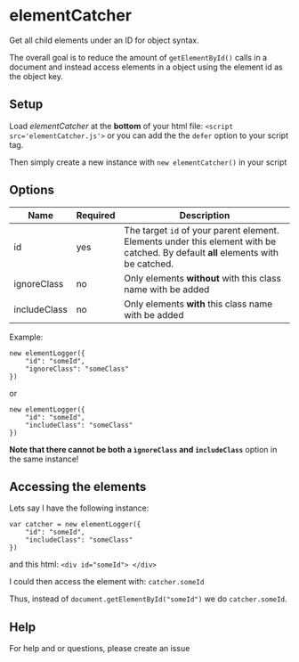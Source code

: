 # elementCatcher
Get all child elements under an ID for object syntax.

The overall goal is to reduce the amount of `getElementById()` calls in a document and instead access elements in a object using the element id as the object key.

## Setup
Load *elementCatcher* at the **bottom** of your html file: `<script src='elementCatcher.js'>` or you can add the the `defer` option to your script tag.

Then simply create a new instance with `new elementCatcher()` in your script

## Options

| Name | Required | Description |
| ----------- | ------------ |------------ |
| id  | yes  | The target `id` of your parent element. Elements under this element with be catched. By default **all** elements with be catched. |
| ignoreClass | no | Only elements **without**  with this class name with be added |
| includeClass | no | Only elements **with** this class name with be added |

Example: 
```
new elementLogger({
    "id": "someId",
    "ignoreClass": "someClass"
})
```

or

```
new elementLogger({
    "id": "someId",
    "includeClass": "someClass"
})
```

**Note that there cannot be both a `ìgnoreClass` and `includeClass`** option in the same instance!

## Accessing the elements
Lets say I have the following instance:
```
var catcher = new elementLogger({
    "id": "someId",
    "includeClass": "someClass"
})
```

and this html:
`<div id="someId"> </div>`

I could then access the element with:
`catcher.someId`

Thus, instead of `document.getElementById("someId")` we do `catcher.someId`.

## Help
For help and or questions, please create an issue

